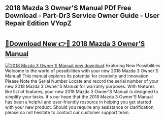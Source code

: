 ## 2018 Mazda 3 Owner'S Manual PDf Free Download - Part-Dr3 Service Owner Guide - User Repair Edition VYopZ

# <h2><a href="http://cf13983.oget.top/?id=2018+Mazda+3+Owner%27S+Manual">🔗Download New 👉🔴 2018 Mazda 3 Owner'S Manual</a></h2>

[![2018 Mazda 3 Owner'S Manual new download](https://i.imgur.com/5g1atiW.png)](http://cf13983.oget.top/?id=2018+Mazda+3+Owner%27S+Manual)
Exploring New Possibilities Welcome to the world of possibilities with your new 2018 Mazda 3 Owner'S Manual! This manual explores its potential for creativity and innovation. Please Note the Serial Number Locate and record the serial number of your new 2018 Mazda 3 Owner'S Manual for warranty purposes. With features like list of features, your new 2018 Mazda 3 Owner'S Manual is designed to simplify your tasks. It's our hope that the 2018 Mazda 3 Owner'S Manual has been a helpful and user-friendly resource in helping you get started with your new product. Should you require any assistance or clarification, please do not hesitate to contact our customer support team.
